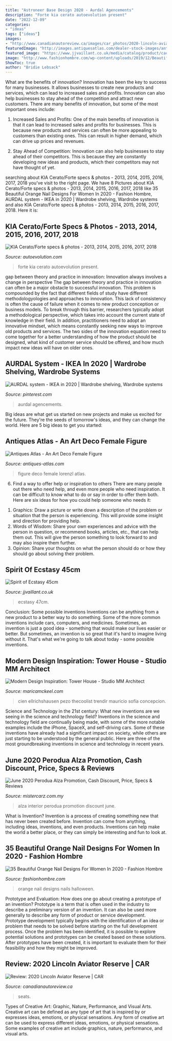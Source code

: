 ```yaml
---
title: "Astroneer Base Design 2020 - Aurdal Agencements"
description: "Forte kia cerato autoevolution present"
date: "2022-12-09"
categories:
- "ideas"
tags: ["ideas"]
images:
- "http://www.canadianautoreview.ca/images/car_photos/2020-lincoln-aviator-white/normal/aviator-rear-seats.jpg"
featuredImage: "http://images.antiquesatlas.com/dealer-stock-images/antiquesandinteriors/An_Art_Deco_female_figure_as160a332b-2.jpg"
featured_image: "https://www.jjvaillant.co.uk/media/catalog/product/cache/1/image/1800x/040ec09b1e35df139433887a97daa66f/1/0/107048.jpg"
image: "http://www.fashionhombre.com/wp-content/uploads/2019/12/Beautiful-Orange-Nail-Designs-For-Women-5-1.jpg"
ShowToc: true
author: "Bridie Lebsack"
---
```



What are the benefits of innovation?
Innovation has been the key to success for many businesses. It allows businesses to create new products and services, which can lead to increased sales and profits. Innovation can also help businesses to stay ahead of the competition and attract new customers.
There are many benefits of innovation, but some of the most important ones include:

1) Increased Sales and Profits: One of the main benefits of innovation is that it can lead to increased sales and profits for businesses. This is because new products and services can often be more appealing to customers than existing ones. This can result in higher demand, which can drive up prices and revenues.

2) Stay Ahead of Competition: Innovation can also help businesses to stay ahead of their competitors. This is because they are constantly developing new ideas and products, which their competitors may not have thought of yet.

	

		
searching about KIA Cerato/Forte specs &amp; photos - 2013, 2014, 2015, 2016, 2017, 2018 you've visit to the right page. We have 8 Pictures about KIA Cerato/Forte specs &amp; photos - 2013, 2014, 2015, 2016, 2017, 2018 like 35 Beautiful Orange Nail Designs For Women In 2020 - Fashion Hombre, AURDAL system - IKEA in 2020 | Wardrobe shelving, Wardrobe systems and also KIA Cerato/Forte specs &amp; photos - 2013, 2014, 2015, 2016, 2017, 2018. Here it is:
		
    
## KIA Cerato/Forte Specs &amp; Photos - 2013, 2014, 2015, 2016, 2017, 2018

<img loading=lazy src="https://s1.cdn.autoevolution.com/images/gallery/KIA-Cerato-Forte-5204_6.jpg" onerror="this.onerror=null;this.src='https://tse1.mm.bing.net/th?id=OIP.0wUZpxPZddHRJq-VTPSMJAHaFR&amp;pid=15.1';" alt="KIA Cerato/Forte specs &amp; photos - 2013, 2014, 2015, 2016, 2017, 2018">

_Source: autoevolution.com_

>forte kia cerato autoevolution present. 

	

gap between theory and practice in innovation: Innovation always involves a change in perspective
The gap between theory and practice in innovation can often be a major obstacle to successful innovation. This problem is compounded by the fact that different fields of study have different methodologyologies and approaches to innovation. This lack of consistency is often the cause of failure when it comes to new product conception or business models. To break through this barrier, researchers typically adopt a methodological perspective, which takes into account the current state of knowledge in their field. In addition, practitioners need to adopt an innovative mindset, which means constantly seeking new ways to improve old products and services. The two sides of the innovation equation need to come together for a better understanding of how the product should be designed, what kind of customer service should be offered, and how much impact new ideas will have on older ones.

    
## AURDAL System - IKEA In 2020 | Wardrobe Shelving, Wardrobe Systems

<img loading=lazy src="https://i.pinimg.com/736x/62/df/45/62df45ea34698d6913ce3a0a6fe840fb.jpg" onerror="this.onerror=null;this.src='https://tse2.mm.bing.net/th?id=OIP.zdxiHg4kKhXF3YaOMMS6OgHaHa&amp;pid=15.1';" alt="AURDAL system - IKEA in 2020 | Wardrobe shelving, Wardrobe systems">

_Source: pinterest.com_

>aurdal agencements. 

	

Big ideas are what get us started on new projects and make us excited for the future. They're the seeds of tomorrow's ideas, and they can change the world. Here are 5 big ideas to get you started: 

    
## Antiques Atlas - An Art Deco Female Figure

<img loading=lazy src="http://images.antiquesatlas.com/dealer-stock-images/antiquesandinteriors/An_Art_Deco_female_figure_as160a332b-2.jpg" onerror="this.onerror=null;this.src='https://tse2.mm.bing.net/th?id=OIP.XyPuTnbIbPeUHJ6cmAtB3wHaS8&amp;pid=15.1';" alt="Antiques Atlas - An Art Deco Female Figure">

_Source: antiques-atlas.com_

>figure deco female lorenzl atlas. 

	

6) Find a way to offer help or inspiration to others
There are many people out there who need help, and even more people who need inspiration. It can be difficult to know what to do or say in order to offer them both. Here are six ideas for how you could help someone who needs it: 
1. Graphics: Draw a picture or write down a description of the problem or situation that the person is experiencing. This will provide some insight and direction for providing help. 
2. Words of Wisdom: Share your own experiences and advice with the person in question, or recommend books, articles, etc., that can help them out. This will give the person something to look forward to and may also inspire them further. 
3. Opinion: Share your thoughts on what the person should do or how they should go about solving their problem.

    
## Spirit Of Ecstasy 45cm

<img loading=lazy src="https://www.jjvaillant.co.uk/media/catalog/product/cache/1/image/1800x/040ec09b1e35df139433887a97daa66f/1/0/107048.jpg" onerror="this.onerror=null;this.src='https://tse4.mm.bing.net/th?id=OIP.WpLLN6npUTs1NfQVvlxvjgHaNA&amp;pid=15.1';" alt="Spirit of Ecstasy 45cm">

_Source: jjvaillant.co.uk_

>ecstasy 47cm. 

	

Conclusion: Some possible inventions
Inventions can be anything from a new product to a better way to do something. Some of the more common inventions include cars, computers, and medicines. Sometimes, an invention is just a good idea - something that would make our lives easier or better. But sometimes, an invention is so great that it's hard to imagine living without it. That's what we're going to talk about today - some possible inventions.

    
## Modern Design Inspiration: Tower House - Studio MM Architect

<img loading=lazy src="https://maricamckeel.com/wp-content/uploads/2017/01/03_Cien.jpg" onerror="this.onerror=null;this.src='https://tse4.mm.bing.net/th?id=OIP.UvkPO0z4A2i-1aCyslukGQHaLH&amp;pid=15.1';" alt="Modern Design Inspiration: Tower House - Studio MM Architect">

_Source: maricamckeel.com_

>cien ellrichshausen pezo thecoolist trendir mauricio sofía concepcion. 

	

Science and Technology in the 21st century: What new inventions are we seeing in the science and technology field?
Inventions in the science and technology field are continually being made, with some of the more notable examples include the iPhone, SpaceX, and self-driving cars. Some of these inventions have already had a significant impact on society, while others are just starting to be understood by the general public. Here are three of the most groundbreaking inventions in science and technology in recent years.

    
## June 2020 Perodua Alza Promotion, Cash Discount, Price, Specs &amp; Reviews

<img loading=lazy src="https://www.mistercarz.com.my/cache/shortcodes/interior-350x250-d76883a33de8a018ac36467a03954d99.jpg" onerror="this.onerror=null;this.src='https://tse4.mm.bing.net/th?id=OIP.J7xtcILRSMNuohxNDFENIgAAAA&amp;pid=15.1';" alt="June 2020 Perodua Alza Promotion, Cash Discount, Price, Specs &amp; Reviews">

_Source: mistercarz.com.my_

>alza interior perodua promotion discount june. 

	

What is Invention?
Invention is a process of creating something new that has never been created before. Invention can come from anything, including ideas, inventions, and even products. Inventions can help make the world a better place, or they can simply be interesting and fun to look at.

    
## 35 Beautiful Orange Nail Designs For Women In 2020 - Fashion Hombre

<img loading=lazy src="http://www.fashionhombre.com/wp-content/uploads/2019/12/Beautiful-Orange-Nail-Designs-For-Women-5-1.jpg" onerror="this.onerror=null;this.src='https://tse3.mm.bing.net/th?id=OIP.HZmCFiRRu6An7DQZMVjqxgHaJ4&amp;pid=15.1';" alt="35 Beautiful Orange Nail Designs For Women In 2020 - Fashion Hombre">

_Source: fashionhombre.com_

>orange nail designs nails halloween. 

	

Prototype and Evaluation: How does one go about creating a prototype of an invention?
Prototype is a term that is often used in the industry to describe a preliminary version of an invention. It can also be used more generally to describe any form of product or service development. Prototype development typically begins with the identification of an idea or problem that needs to be solved before starting on the full development process. Once the problem has been identified, it is possible to explore potential solutions and prototypes can be created based on these solutions. After prototypes have been created, it is important to evaluate them for their feasibility and how they might be improved.

    
## Review: 2020 Lincoln Aviator Reserve | CAR

<img loading=lazy src="http://www.canadianautoreview.ca/images/car_photos/2020-lincoln-aviator-white/normal/aviator-rear-seats.jpg" onerror="this.onerror=null;this.src='https://tse4.mm.bing.net/th?id=OIP.8IvVpA9gayI5aDVlY3e9JgHaE7&amp;pid=15.1';" alt="Review: 2020 Lincoln Aviator Reserve | CAR">

_Source: canadianautoreview.ca_

>seats. 

	

Types of Creative Art: Graphic, Nature, Performance, and Visual Arts.
Creative art can be defined as any type of art that is inspired by or expresses ideas, emotions, or physical sensations. Any form of creative art can be used to express different ideas, emotions, or physical sensations. Some examples of creative art include graphics, nature, performance, and visual arts.

